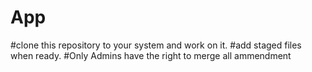 # App

#clone this repository to your system and work on it.
#add staged files when ready.
#Only Admins have the right to merge all ammendment


